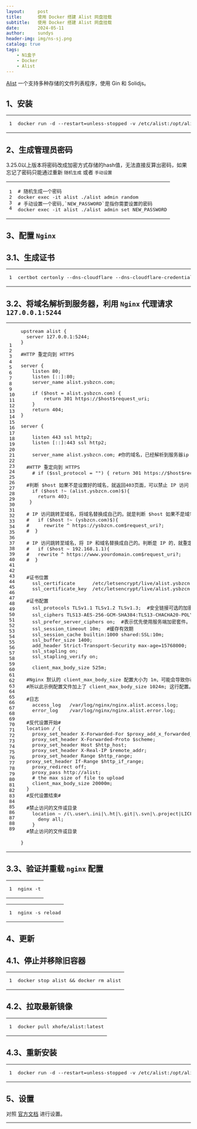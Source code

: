 ```yaml
---
layout:     post
title:      使用 Docker 搭建 Alist 网盘挂载
subtitle:   使用 Docker 搭建 Alist 网盘挂载
date:       2024-05-11
author:     sundys
header-img: img/ns-sj.png
catalog: true
tags:
    - N1盒子
    - Docker
    - Alist
---
```




[Alist](https://alist.nn.ci/zh/) 一个支持多种存储的文件列表程序，使用 Gin 和 Solidjs。

## 1、安装

<table><tbody><tr><td><pre><span>1</span><br></pre></td><td><pre><span>docker run -d --restart=unless-stopped -v /etc/alist:/opt/alist/data -p 5244:5244 -e PUID=0 -e PGID=0 -e UMASK=022 --name="alist" xhofe/alist:latest</span><br></pre></td></tr></tbody></table>

## 2、生成管理员密码

3.25.0以上版本将密码改成加密方式存储的hash值，无法直接反算出密码，如果忘记了密码只能通过重新 `随机生成` 或者 `手动设置`

<table><tbody><tr><td><pre><span>1</span><br><span>2</span><br><span>3</span><br><span>4</span><br></pre></td><td><pre><span># 随机生成一个密码</span><br><span>docker exec -it alist ./alist admin random</span><br><span># 手动设置一个密码,`NEW_PASSWORD`是指你需要设置的密码</span><br><span>docker exec -it alist ./alist admin set NEW_PASSWORD</span><br></pre></td></tr></tbody></table>

## 3、配置 `Nginx`

## 3.1、生成证书

<table><tbody><tr><td><pre><span>1</span><br></pre></td><td><pre><span>certbot certonly --dns-cloudflare --dns-cloudflare-credentials ~/.secrets/certbot/cloudflare.ini -d alist.ysbzcn.com --email 'email@ysbzcn.com'</span><br></pre></td></tr></tbody></table>

## 3.2、将域名解析到服务器，利用 `Nginx` 代理请求 `127.0.0.1:5244`

<table><tbody><tr><td><pre><span>1</span><br><span>2</span><br><span>3</span><br><span>4</span><br><span>5</span><br><span>6</span><br><span>7</span><br><span>8</span><br><span>9</span><br><span>10</span><br><span>11</span><br><span>12</span><br><span>13</span><br><span>14</span><br><span>15</span><br><span>16</span><br><span>17</span><br><span>18</span><br><span>19</span><br><span>20</span><br><span>21</span><br><span>22</span><br><span>23</span><br><span>24</span><br><span>25</span><br><span>26</span><br><span>27</span><br><span>28</span><br><span>29</span><br><span>30</span><br><span>31</span><br><span>32</span><br><span>33</span><br><span>34</span><br><span>35</span><br><span>36</span><br><span>37</span><br><span>38</span><br><span>39</span><br><span>40</span><br><span>41</span><br><span>42</span><br><span>43</span><br><span>44</span><br><span>45</span><br><span>46</span><br><span>47</span><br><span>48</span><br><span>49</span><br><span>50</span><br><span>51</span><br><span>52</span><br><span>53</span><br><span>54</span><br><span>55</span><br><span>56</span><br><span>57</span><br><span>58</span><br><span>59</span><br><span>60</span><br><span>61</span><br><span>62</span><br><span>63</span><br><span>64</span><br><span>65</span><br><span>66</span><br><span>67</span><br><span>68</span><br><span>69</span><br><span>70</span><br><span>71</span><br><span>72</span><br><span>73</span><br><span>74</span><br><span>75</span><br><span>76</span><br><span>77</span><br><span>78</span><br><span>79</span><br><span>80</span><br><span>81</span><br><span>82</span><br><span>83</span><br><span>84</span><br><span>85</span><br><span>86</span><br><span>87</span><br><span>88</span><br><span>89</span><br></pre></td><td><pre><span>upstream alist {</span><br><span>  server 127.0.0.1:5244;</span><br><span>}</span><br><span></span><br><span>#HTTP 重定向到 HTTPS</span><br><span></span><br><span>server {</span><br><span>    listen 80;</span><br><span>    listen [::]:80;</span><br><span>    server_name alist.ysbzcn.com;</span><br><span></span><br><span>    if ($host = alist.ysbzcn.com) {</span><br><span>        return 301 https://$host$request_uri;</span><br><span>    }</span><br><span>    return 404;</span><br><span>}</span><br><span></span><br><span>server {</span><br><span></span><br><span>    listen 443 ssl http2;</span><br><span>    listen [::]:443 ssl http2;</span><br><span></span><br><span>    server_name alist.ysbzcn.com; #你的域名，已经解析到服务器ip</span><br><span></span><br><span>  #HTTP 重定向到 HTTPS</span><br><span>    # if ($ssl_protocol = "") { return 301 https://$host$request_uri; }</span><br><span></span><br><span>  #判断 $host 如果不是设置好的域名，就返回403页面，可以禁止 IP 访问 Web。</span><br><span>    if ($host !~ (alist.ysbzcn.com)$){</span><br><span>      return 403;</span><br><span>   }</span><br><span></span><br><span>  # IP 访问跳转至域名，将域名替换成自己的。就是判断 $host 如果不是域名结尾的，就重定向至该域名。</span><br><span>  #   if ($host !~ (ysbzcn.com)$){</span><br><span>  #     rewrite ^ https://ysbzcn.com$request_uri?;</span><br><span>  #  }</span><br><span></span><br><span>  # IP 访问跳转至域名，将 IP 和域名替换成自己的。判断是 IP 的，就重定向。</span><br><span>  #   if ($host ~ 192.168.1.1){</span><br><span>  #   rewrite ^ https://www.yourdomain.com$request_uri?;</span><br><span>  #  }</span><br><span></span><br><span></span><br><span>  #证书位置</span><br><span>    ssl_certificate      /etc/letsencrypt/live/alist.ysbzcn.com/fullchain.pem; </span><br><span>    ssl_certificate_key  /etc/letsencrypt/live/alist.ysbzcn.com/privkey.pem;</span><br><span></span><br><span>  #证书配置</span><br><span>    ssl_protocols TLSv1.1 TLSv1.2 TLSv1.3;  #安全链接可选的加密协议</span><br><span>    ssl_ciphers TLS13-AES-256-GCM-SHA384:TLS13-CHACHA20-POLY1305-SHA256:TLS13-AES-128-GCM-SHA256:TLS13-AES-128-CCM-8-SHA256:TLS13-AES-128-CCM-SHA256:EECDH+CHACHA20:EECDH+AES128:RSA+AES128:EECDH+AES256:RSA+AES256:EECDH+3DES:RSA+3DES:!MD5;  #加密算法</span><br><span>    ssl_prefer_server_ciphers on;  #表示优先使用服务端加密套件。默认开启</span><br><span>    ssl_session_timeout 10m;  #缓存有效期</span><br><span>    ssl_session_cache builtin:1000 shared:SSL:10m;</span><br><span>    ssl_buffer_size 1400;</span><br><span>    add_header Strict-Transport-Security max-age=15768000;</span><br><span>    ssl_stapling on;</span><br><span>    ssl_stapling_verify on;</span><br><span></span><br><span>    client_max_body_size 525m;</span><br><span></span><br><span>  #Nginx 默认的 client_max_body_size 配置大小为 1m，可能会导致你在 Halo 后台上传文件被 Nginx 限制，</span><br><span>  #所以此示例配置文件加上了 client_max_body_size 1024m; 这行配置。当然，1024m 可根据你的需要自行修改</span><br><span></span><br><span>  #日志</span><br><span>    access_log   /var/log/nginx/nginx.alist.access.log;</span><br><span>    error_log    /var/log/nginx/nginx.alist.error.log;</span><br><span></span><br><span>  #反代设置开始#</span><br><span>  location / {</span><br><span>    proxy_set_header X-Forwarded-For $proxy_add_x_forwarded_for;</span><br><span>    proxy_set_header X-Forwarded-Proto $scheme;</span><br><span>    proxy_set_header Host $http_host;</span><br><span>    proxy_set_header X-Real-IP $remote_addr;</span><br><span>    proxy_set_header Range $http_range;</span><br><span>  proxy_set_header If-Range $http_if_range;</span><br><span>    proxy_redirect off;</span><br><span>    proxy_pass http://alist;</span><br><span>    # the max size of file to upload</span><br><span>    client_max_body_size 20000m;</span><br><span>  }</span><br><span>  #反代设置结束#</span><br><span></span><br><span>  #禁止访问的文件或目录</span><br><span>    location ~ /(\.user\.ini|\.ht|\.git|\.svn|\.project|LICENSE|README\.md) {</span><br><span>      deny all;</span><br><span>    }</span><br><span>  #禁止访问的文件或目录</span><br><span></span><br><span>}</span><br></pre></td></tr></tbody></table>

## 3.3、验证并重载 `nginx` 配置

<table><tbody><tr><td><pre><span>1</span><br></pre></td><td><pre><span>nginx -t</span><br></pre></td></tr></tbody></table>

<table><tbody><tr><td><pre><span>1</span><br></pre></td><td><pre><span>nginx -s reload</span><br></pre></td></tr></tbody></table>

## 4、更新

## 4.1、停止并移除旧容器

<table><tbody><tr><td><pre><span>1</span><br></pre></td><td><pre><span>docker stop alist &amp;&amp; docker rm alist</span><br></pre></td></tr></tbody></table>

## 4.2、拉取最新镜像

<table><tbody><tr><td><pre><span>1</span><br></pre></td><td><pre><span>docker pull xhofe/alist:latest</span><br></pre></td></tr></tbody></table>

## 4.3、重新安装

<table><tbody><tr><td><pre><span>1</span><br></pre></td><td><pre><span>docker run -d --restart=unless-stopped -v /etc/alist:/opt/alist/data -p 5244:5244 -e PUID=0 -e PGID=0 -e UMASK=022 --name="alist" xhofe/alist:latest</span><br></pre></td></tr></tbody></table>

## 5、设置

对照 [官方文档](https://alist.nn.ci/zh/) 进行设置。

___